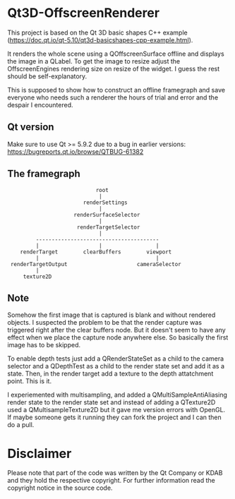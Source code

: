 # Qt3D-OffscreenRenderer
This project is based on the Qt 3D basic shapes C++ example (https://doc.qt.io/qt-5.10/qt3d-basicshapes-cpp-example.html).

It renders the whole scene using a QOffscreenSurface offline and displays the image in a QLabel.
To get the image to resize adjust the OffscreenEngines rendering size on resize of the widget.
I guess the rest should be self-explanatory.

This is supposed to show how to construct an offline framegraph and save everyone who needs such
a renderer the hours of trial and error and the despair I encountered.

## Qt version

Make sure to use Qt >= 5.9.2 due to a bug in earlier versions: https://bugreports.qt.io/browse/QTBUG-61382

## The framegraph

                                root
                                 |
                            renderSettings
                                 |
                         renderSurfaceSelector
                                 |
                          renderTargetSelector
                                 |
             ---------------------------------------
             |                   |                 |
        renderTarget        clearBuffers        viewport
             |                                     |
     renderTargetOutput                      cameraSelector
             |
         texture2D

## Note

Somehow the first image that is captured is blank and without rendered objects. I suspected the problem
to be that the render capture was triggered right after the clear buffers node. But it doesn't seem
to have any effect when we place the capture node anywhere else. So basically the first image has to
be skipped.

To enable depth tests just add a QRenderStateSet as a child to the camera selector and a QDepthTest as a child to the render state set and add it as a state. Then, in the render target add a texture to the depth attatchment point. This is it.

I experiemented with multisampling, and added a QMultiSampleAntiAliasing render state to the render state set and instead of adding a QTexture2D used a QMultisampleTexture2D but it gave me version errors with OpenGL. If maybe someone gets it running they can fork the project and I can then do a pull.

# Disclaimer

Please note that part of the code was written by the Qt Company or KDAB and they hold the respective
copyright. For further information read the copyright notice in the source code.

